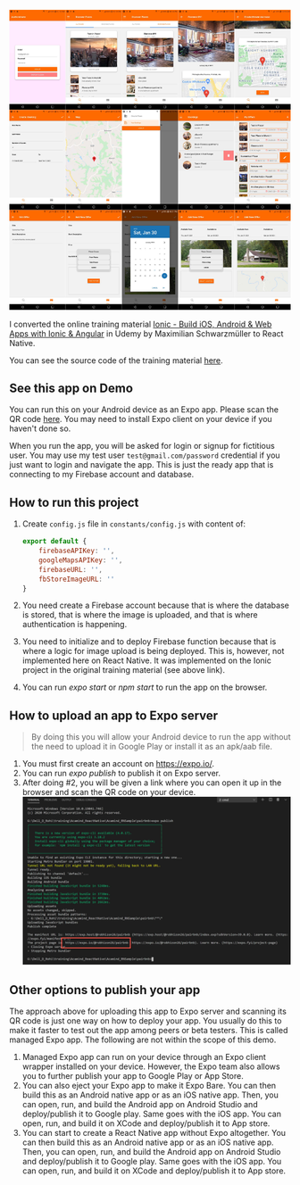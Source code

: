 ![](assets/docs/pairbnb_collage.jpg)

I converted the online training material [Ionic - Build iOS, Android & Web Apps with Ionic & Angular](https://www.udemy.com/course/ionic-2-the-practical-guide-to-building-ios-android-apps/) in Udemy by Maximilian Schwarzmüller to React Native. 

You can see the source code of the training material [here](https://github.com/robhizon26/pairbnb-ionic-ng).

## See this app on Demo 
You can run this on your Android device as an Expo app. Please scan the QR code [here](https://expo.io/@robhizon26/projects/pairbnb). You may need to install Expo client on your device if you haven't done so. 

When you run the app, you will be asked for login or signup for fictitious user. You may use my test user `test@gmail.com/password` credential if you just want to login and navigate the app. 
This is just the ready app that is connecting to my Firebase account and database.

 
## How to run this project  
1. Create `config.js` file in `constants/config.js` with content of:
    ```javascript
    export default {
        firebaseAPIKey: '',
        googleMapsAPIKey: '',
        firebaseURL: '',
        fbStoreImageURL: ''
    }
    ```

2. You need create a Firebase account because that is where the database is stored, that is where the image is uploaded, and that is where authentication is happening.

3. You need to initialize and to deploy Firebase function because that is where a logic for image upload is being deployed. This is, however, not implemented here on React Native. It was implemented on the Ionic project in the original training material (see above link). 

4. You can run *expo start* or *npm start* to run the app on the browser.


## How to upload an app to Expo server
>By doing this you will allow your Android device to run the app without the need to upload it in Google Play or install it as an apk/aab file. 

1. You must first create an account on https://expo.io/.
2. You can run *expo publish* to publish it on Expo server.
3. After doing #2, you will be given a link where you can open it up in the browser and scan the QR code on your device.   
![](assets/docs/expo_publish.jpg)

## Other options to publish your app 
The approach above for uploading this app to Expo server and scanning its QR code is just one way on how to deploy your app. You usually do this to make it faster to test out the app among peers or beta testers. This is called managed Expo app. The following are not within the scope of this demo. 
1. Managed Expo app can run on your device through an Expo client wrapper installed on your device. However, the Expo team also allows you to further publish your app to Google Play or App Store. 
2. You can also eject your Expo app to make it Expo Bare. You can then build this as an Android native app or as an iOS native app. Then, you can open, run, and build the Android app on Android Studio and deploy/publish it to Google play. Same goes with the iOS app. You can open, run, and build it on XCode and deploy/publish it to  App store.   
3. You can start to create a React Native app without Expo altogether. You can then build this as an Android native app or as an iOS native app. Then, you can open, run, and build the Android app on Android Studio and deploy/publish it to Google play. Same goes with the iOS app. You can open, run, and build it on XCode and deploy/publish it to  App store.